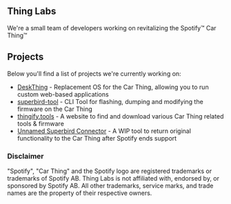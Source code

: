 ## Thing Labs
We're a small team of developers working on revitalizing the Spotify™ Car Thing™

## Projects
Below you'll find a list of projects we're currently working on:
- [DeskThing](https://deskthing.app/) - Replacement OS for the Car Thing, allowing you to run custom web-based applications
- [superbird-tool](https://github.com/Car-Thing-Hax-Community/superbird-tool) - CLI Tool for flashing, dumping and modifying the firmware on the Car Thing
- [thingify.tools](https://thingify.tools) - A website to find and download various Car Thing related tools & firmware
- [Unnamed Superbird Connector](https://github.com/Car-Thing-Hax-Community/unnamed-superbird-connector) - A WIP tool to return original functionality to the Car Thing after Spotify ends support


### Disclaimer
"Spotify", "Car Thing" and the Spotify logo are registered trademarks or trademarks of Spotify AB. Thing Labs is not affiliated with, endorsed by, or sponsored by Spotify AB. All other trademarks, service marks, and trade names are the property of their respective owners.
